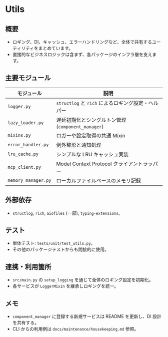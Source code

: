 # Utils

## 概要
- ロギング、DI、キャッシュ、エラーハンドリングなど、全体で共有するユーティリティをまとめています。
- 直接的なビジネスロジックは含まず、各パッケージのインフラ層を支えます。

## 主要モジュール
| モジュール | 説明 |
| --- | --- |
| `logger.py` | `structlog` と `rich` によるロギング設定・ヘルパー |
| `lazy_loader.py` | 遅延初期化とシングルトン管理 (`component_manager`) |
| `mixins.py` | ロガーや設定取得の共通 Mixin |
| `error_handler.py` | 例外整形と通知処理 |
| `lru_cache.py` | シンプルな LRU キャッシュ実装 |
| `mcp_client.py` | Model Context Protocol クライアントラッパー |
| `memory_manager.py` | ローカルファイルベースのメモリ記録 |

## 外部依存
- `structlog`, `rich`, `aiofiles` (一部), `typing-extensions`。

## テスト
- 単体テスト: `tests/unit/test_utils.py`。
- その他のパッケージテストからも間接的に使用。

## 連携・利用箇所
- `src/main.py` の `setup_logging` を通じて全体のロギング設定を初期化。
- 各サービスが `LoggerMixin` を継承しロギングを統一。

## メモ
- `component_manager` に登録する新規サービスは README を更新し、DI 設計を共有する。
- CLI からの利用例は `docs/maintenance/housekeeping.md` 参照。
